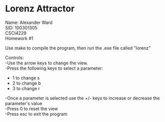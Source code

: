 # Lorenz Attractor

Name: Alexander Ward  
SID: 100301305  
CSCI4229  
Homework #1

Use make to compile the program, then run the .exe file called "lorenz"

Controls:  
-Use the arrow keys to change the view.  
-Press the following keys to select a parameter:
  * 1 to change s  
  * 2 to change b  
  * 3 to change r
  
-Once a parameter is selected use the +/- keys to increase or decrease the parameter's value  
-Press 0 to reset the view  
-Press esc to exit the program  
